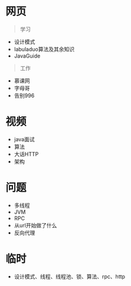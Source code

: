 # 网页

> 学习

- 设计模式
- labuladuo算法及其余知识
- JavaGuide

> 工作

- 慕课网
- 字母哥
- 告别996

# 视频

- java面试
- 算法
- 大话HTTP
- 架构

# 问题

- 多线程
- JVM
- RPC
- 从url开始做了什么
- 反向代理

# 临时

- 设计模式、线程、线程池、锁、算法、rpc、http

